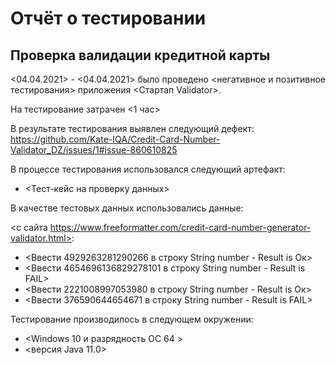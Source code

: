 # Отчёт о тестировании <Credit Card Number Validator>

## Проверка валидации кредитной карты

<04.04.2021> - <04.04.2021> было проведено <негативное и позитивное тестирования> приложения <Стартап Validator>.

На тестирование затрачен <1 час>

В результате тестирования выявлен следующий дефект:
<https://github.com/Kate-IQA/Credit-Card-Number-Validator_DZ/issues/1#issue-860610825>


В процессе тестирования использовался следующий артефакт:
* <Тест-кейс на проверку данных>

В качестве тестовых данных использовались данные:

<с сайта https://www.freeformatter.com/credit-card-number-generator-validator.html>:
* <Ввести 4929263281290266 в строку String number - Result is Ок>
* <Ввести 4654696136829278101 в строку String number - Result is FAIL>
* <Ввести 2221008997053980 в строку String number - Result is Ок>
* <Ввести 376590644654671 в строку String number - Result is FAIL>

Тестирование производилось в следующем окружении:
* <Windows 10 и разрядность ОС 64 >
* <версия Java 11.0>

